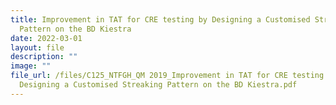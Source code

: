 ```yaml
---
title: Improvement in TAT for CRE testing by Designing a Customised Streaking
  Pattern on the BD Kiestra
date: 2022-03-01
layout: file
description: ""
image: ""
file_url: /files/C125_NTFGH_QM 2019_Improvement in TAT for CRE testing by
  Designing a Customised Streaking Pattern on the BD Kiestra.pdf
---
```

